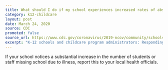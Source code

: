 ```yaml
---
title: What should I do if my school experiences increased rates of absenteeism?
category: k12-childcare
layout: post
date: March 24, 2020
source: CDC
promoted: false
source_url: https://www.cdc.gov/coronavirus/2019-ncov/community/schools-childcare/schools-faq.html
excerpt: "K-12 schools and childcare program administrators: Responding to confirmed COVID-19 cases"
---
```


If your school notices a substantial increase in the number of students or staff missing school due to illness, report this to your local health officials.